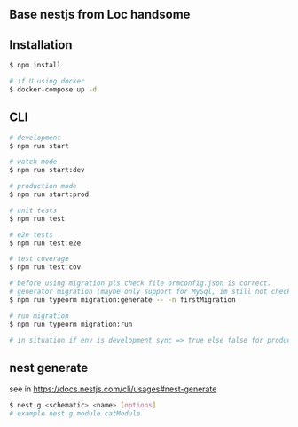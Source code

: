 ## Base nestjs from Loc handsome

## Installation

```bash
$ npm install

# if U using docker
$ docker-compose up -d
```

## CLI
```bash
# development
$ npm run start

# watch mode
$ npm run start:dev

# production mode
$ npm run start:prod

# unit tests
$ npm run test

# e2e tests
$ npm run test:e2e

# test coverage
$ npm run test:cov

# before using migration pls check file ormconfig.json is correct.
# generator migration (maybe only support for MySql, im still not checking for another DB.) (pls exec to container to run this comment if u using docker)
$ npm run typeorm migration:generate -- -n firstMigration

# run migration
$ npm run typeorm migration:run

# in situation if env is development sync => true else false for production
```
## nest generate
see in https://docs.nestjs.com/cli/usages#nest-generate

```bash
$ nest g <schematic> <name> [options]
# example nest g module catModule
```

